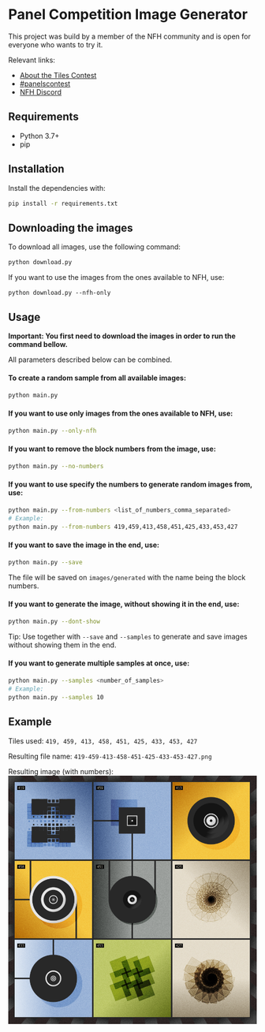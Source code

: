 # Panel Competition Image Generator

This project was build by a member of the NFH community and is open for everyone
who wants to try it.

Relevant links:
- [About the Tiles Contest](https://medium.com/@FLAMINGODAO/the-tiles-contest-7187a1bb355d)
- [#panelscontest](https://twitter.com/hashtag/panelscontest)
- [NFH Discord](https://discord.gg/KDqhr9DyEy)

## Requirements
- Python 3.7+
- pip

## Installation
Install the dependencies with:
```bash
pip install -r requirements.txt
```

## Downloading the images
To download all images, use the following command:
```bash
python download.py
```
If you want to use the images from the ones available to NFH, use:
```
python download.py --nfh-only
```

## Usage

**Important: You first need to download the images in order to run the command bellow.**

All parameters described below can be combined.

#### To create a random sample from all available images:
```bash
python main.py
```
#### If you want to use only images from the ones available to NFH, use:
```bash
python main.py --only-nfh
```
#### If you want to remove the block numbers from the image, use:
```bash
python main.py --no-numbers
```
#### If you want to use specify the numbers to generate random images from, use:
```bash
python main.py --from-numbers <list_of_numbers_comma_separated>
# Example:
python main.py --from-numbers 419,459,413,458,451,425,433,453,427
```
#### If you want to save the image in the end, use:
```bash
python main.py --save
```
The file will be saved on `images/generated` with the name being the block numbers.
#### If you want to generate the image, without showing it in the end, use:
```bash
python main.py --dont-show
```
Tip: Use together with `--save` and `--samples` to generate and save images without
showing them in the end.
#### If you want to generate multiple samples at once, use:
```bash
python main.py --samples <number_of_samples>
# Example:
python main.py --samples 10
```

## Example

Tiles used: `419, 459, 413, 458, 451, 425, 433, 453, 427`

Resulting file name: `419-459-413-458-451-425-433-453-427.png`

Resulting image (with numbers):
![419-459-413-458-451-425-433-453-427.png](example.png "Random Panel Example")
